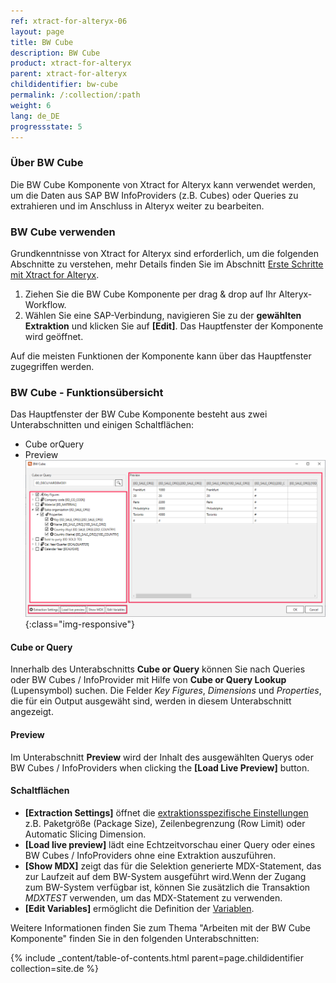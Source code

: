 ```yaml
---
ref: xtract-for-alteryx-06
layout: page
title: BW Cube
description: BW Cube
product: xtract-for-alteryx
parent: xtract-for-alteryx
childidentifier: bw-cube
permalink: /:collection/:path
weight: 6
lang: de_DE
progressstate: 5
---
```

### Über BW Cube
Die BW Cube Komponente von Xtract for Alteryx kann verwendet werden, um die Daten aus  SAP BW InfoProviders (z.B. Cubes) oder Queries zu extrahieren und im Anschluss in Alteryx weiter zu bearbeiten.

### BW Cube verwenden
Grundkenntnisse von Xtract for Alteryx sind erforderlich, um die folgenden Abschnitte zu verstehen, mehr Details finden Sie im Abschnitt [ Erste Schritte mit Xtract for Alteryx](./erste-schritte).

1. Ziehen Sie die BW Cube Komponente per drag & drop auf Ihr Alteryx-Workflow.
2. Wählen Sie eine SAP-Verbindung, navigieren Sie zu der **gewählten Extraktion** und klicken Sie auf **[Edit]**. 
Das Hauptfenster der Komponente wird geöffnet.

Auf die meisten Funktionen der Komponente kann über das Hauptfenster zugegriffen werden.

### BW Cube - Funktionsübersicht

Das Hauptfenster der BW Cube Komponente besteht aus zwei Unterabschnitten und einigen  Schaltflächen:

- Cube orQuery
- Preview
![Cube Extractor](/img/content/xfa/xfa-cube-query-overview.png){:class="img-responsive"}

#### Cube or Query
Innerhalb des Unterabschnitts **Cube or Query** können Sie nach Queries oder BW Cubes / InfoProvider mit Hilfe von **Cube or Query Lookup** (Lupensymbol) suchen.
Die Felder *Key Figures*, *Dimensions* und *Properties*, die für ein Output ausgewäht sind, werden in diesem Unterabschnitt angezeigt. 


#### Preview
Im Unterabschnitt **Preview**  wird der Inhalt des ausgewählten Querys oder BW Cubes / InfoProviders when clicking the **[Load Live Preview]** button.

#### Schaltflächen
- **[Extraction Settings]** öffnet die [extraktionsspezifische Einstellungen](./bw-cube/bw-cube-einstellungen) z.B. Paketgröße (Package Size), Zeilenbegrenzung (Row Limit) oder Automatic Slicing Dimension. <br>
- **[Load live preview]** lädt eine Echtzeitvorschau einer Query oder eines BW Cubes / InfoProviders ohne eine Extraktion auszuführen.
- **[Show MDX]** zeigt das für die Selektion generierte MDX-Statement, das zur Laufzeit auf dem BW-System ausgeführt wird.Wenn der Zugang zum BW-System verfügbar ist, können Sie zusätzlich die Transaktion *MDXTEST* verwenden, um das MDX-Statement zu verwenden.
- **[Edit Variables]** ermöglicht die Definition der [Variablen](./bw-cube/bw-cube-variablen). 

Weitere Informationen finden Sie zum Thema "Arbeiten mit der BW Cube Komponente" finden Sie in den folgenden Unterabschnitten:




{% include _content/table-of-contents.html parent=page.childidentifier collection=site.de %}